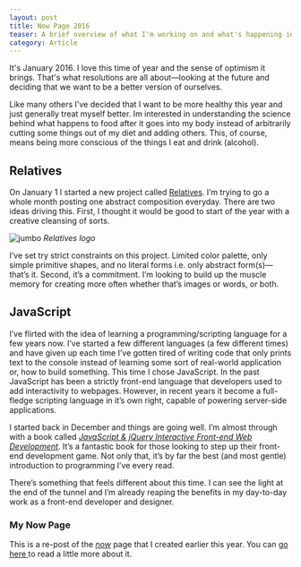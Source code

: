 ```yaml
---
layout: post
title: Now Page 2016
teaser: A brief overview of what I'm working on and what's happening in my life. This is my first version of the "/now" page on my site.
category: Article
---
```

It's January 2016. I love this time of year and the sense of optimism it brings. That's what resolutions are all about—looking at the future and deciding that we want to be a better version of ourselves.

Like many others I've decided that I want to be more healthy this year and just generally treat myself better. Im interested in understanding the science behind what happens to food after it goes into my body instead of arbitrarily cutting some things out of my diet and adding others. This, of course, means being more conscious of the things I eat and drink (alcohol).

## Relatives

On January 1 I started a new project called [Relatives](http://relatives.levimcg.com/). I’m trying to go a whole month posting one abstract composition everyday. There are two ideas driving this. First, I thought it would be good to start of the year with a creative cleansing of sorts.

![jumbo](http://static.levimcg.com/relatives/relatives-logo--large.jpg)
*Relatives logo*

I’ve set try strict constraints on this project. Limited color palette, only simple primitive shapes, and no literal forms i.e. only abstract form(s)—that’s it. Second, it’s a commitment. I’m looking to build up the muscle memory for creating more often whether that’s images or words, or both.

## JavaScript
I’ve flirted with the idea of learning a programming/scripting language for a few years now. I’ve started a few different languages (a few different times) and have given up each time I’ve gotten tired of writing code that only prints text to the console instead of learning some sort of real-world application or, how to build something. This time I chose JavaScript. In the past JavaScript has been a strictly front-end language that developers used to add interactivity to webpages. However, in recent years it become a full-fledge scripting language in it’s own right, capable of powering server-side applications.

I started back in December and things are going well. I’m almost through with a book called [*JavaScript & jQuery Interactive Front-end Web Development*](http://javascriptbook.com/). It’s a fantastic book for those looking to step up their front-end development game. Not only that, it’s by far the best (and most gentle) introduction to programming I’ve every read.

There’s something that feels different about this time. I can see the light at the end of the tunnel and I’m already reaping the benefits in my day-to-day work as a front-end developer and designer.

### My Now Page

This is a re-post of the *[now](/now)* page that I created earlier this year. You can [go here ](http://nownownow.com/about)to read a little more about it.
